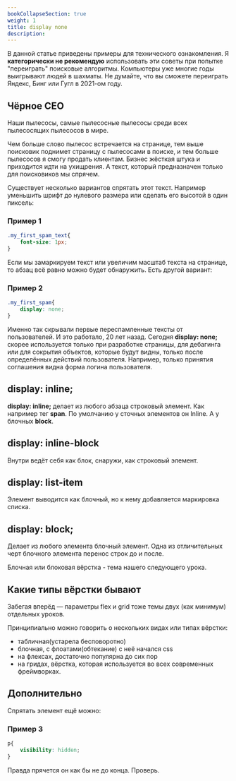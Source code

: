 ```yaml
---
bookCollapseSection: true
weight: 1
title: display none
description:
---
```


В данной статье приведены примеры для технического ознакомления. Я **категорически не рекомендую** использовать эти советы при попытке "переиграть" поисковые алгоритмы. Компьютеры уже многие годы выигрывают людей в шахматы. Не думайте, что вы сможете переиграть Яндекс, Бинг или Гугл в 2021-ом году.

## Чёрное СЕО

Наши пылесосы, самые пылесосные пылесосы среди всех пылесосящих пылесосов в мире.

Чем больше слово пылесос встречается на странице, тем выше поисковик поднимет страницу с пылесосами в поиске, и тем больше пылесосов я смогу продать клиентам. Бизнес жёсткая штука и приходится идти на ухищрения. А текст, который предназначен только для поисковиков мы спрячем.

Существует несколько вариантов спрятать этот текст. Например уменьшить шрифт до нулевого размера или сделать его высотой в один пиксель:

### Пример 1

```css
.my_first_spam_text{
    font-size: 1px;
}
```

Если мы замаркируем текст или увеличим масштаб текста на странице, то абзац всё равно можно будет обнаружить. Есть другой вариант:

### Пример 2

```css
.my_first_spam{
    display: none;
}
```

Именно так скрывали первые переспамленные тексты от пользователей. И это работало, 20 лет назад. Сегодня **display: none;** скорее используется только при разработке страницы, для дебагинга или для сокрытия объектов, которые будут видны, только после определённых действий пользователя. Например, только принятия соглашения видна форма логина пользователя.
 
## display: inline;

**display: inline;** делает из любого абзаца строковый элемент. Как например тег **span**.
По умолчанию у сточных элементов он Inline. А у блочных **block**.

## display: inline-block

Внутри ведёт себя как блок, снаружи, как строковый элемент.

## display: list-item

Элемент выводится как блочный, но к нему добавляется маркировка списка. 

## display: block;

Делает из любого элемента блочный элемент. Одна из отличительных черт блочного элемента перенос строк до и после.

Блочная или блоковая вёрстка - тема нашего следующего урока. 

## Какие типы вёрстки бывают

Забегая вперёд — параметры flex и grid тоже темы двух (как минимум) отдельных уроков.

Принципиально можно говорить о нескольких видах или типах вёрстки:
- табличная(устарела бесповоротно)
- блочная, с флоатами(обтекание) с неё начался css
- на флексах, достаточно популярна до сих пор
- на гридах, вёрстка, которая используется во всех современных фреймворках.

## Дополнительно

Спрятать элемент ещё можно:

### Пример 3

```css
p{
    visibility: hidden;
}
```

Правда прячется он как бы не до конца. Проверь.



